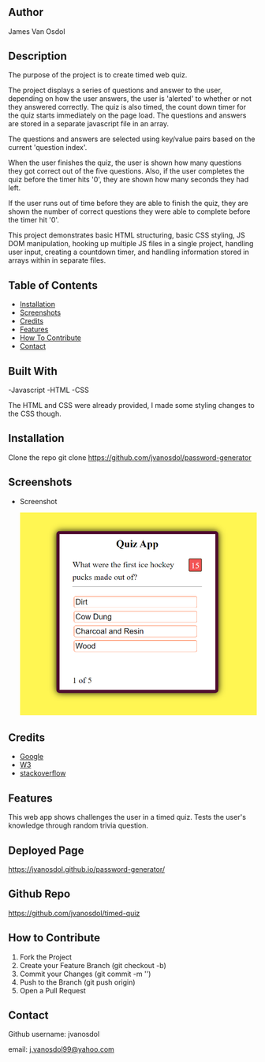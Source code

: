 # <Timed-Quiz>

## Author

James Van Osdol

## Description

The purpose of the project is to create timed web quiz.

The project displays a series of questions and answer to the user, depending on how the user answers, the user is 'alerted' to whether or not they answered correctly. The quiz is also timed, the count down timer for the quiz starts immediately on the page load. The questions and answers are stored in a separate javascript file in an array. 

The questions and answers are selected using key/value pairs based on the current 'question index'. 

When the user finishes the quiz, the user is shown how many questions they got correct out of the five questions. Also, if the user completes the quiz before the timer hits '0', they are shown how many seconds they had left.

If the user runs out of time before they are able to finish the quiz, they are shown the number of correct questions they were able to complete before the timer hit '0'.


This project demonstrates basic HTML structuring, basic CSS styling, JS DOM manipulation, hooking up multiple JS files in a single project, handling user input, creating a countdown timer, and handling information stored in arrays within in separate files.


## Table of Contents

- [Installation](#installation)
- [Screenshots](#screenshots)
- [Credits](#credits)
- [Features](#features)
- [How To Contribute](#how-to-contribute)
- [Contact](#contact)


## Built With

-Javascript
-HTML
-CSS

The HTML and CSS were already provided, I made some styling changes to the CSS though.

## Installation

Clone the repo
git clone https://github.com/jvanosdol/password-generator


## Screenshots


- Screenshot

  ![screenshot](/assets/timed-quiz-screenshot.png)


## Credits

- [Google](https://www.google.com)
- [W3](https://www.w3schools.com)
- [stackoverflow](https://stackoverflow.com/)

## Features

This web app shows challenges the user in a timed quiz. Tests the user's knowledge through random trivia question.


## Deployed Page

https://jvanosdol.github.io/password-generator/


## Github Repo

https://github.com/jvanosdol/timed-quiz


## How to Contribute

1. Fork the Project
2. Create your Feature Branch (git checkout -b)
3. Commit your Changes (git commit -m '')
4. Push to the Branch (git push origin)
5. Open a Pull Request


## Contact

Github username: jvanosdol

email: j.vanosdol99@yahoo.com

